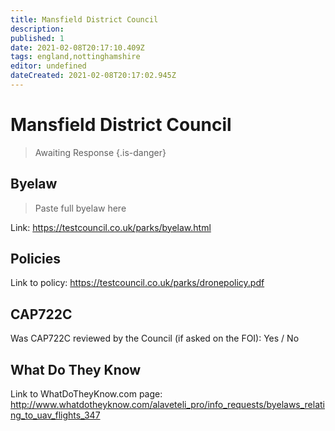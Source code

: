 ```yaml
---
title: Mansfield District Council
description:
published: 1
date: 2021-02-08T20:17:10.409Z
tags: england,nottinghamshire
editor: undefined
dateCreated: 2021-02-08T20:17:02.945Z
---
```


# Mansfield District Council
>  Awaiting Response
> {.is-danger}

## Byelaw
> Paste full byelaw here

Link:
https://testcouncil.co.uk/parks/byelaw.html

## Policies
Link to policy:
https://testcouncil.co.uk/parks/dronepolicy.pdf

## CAP722C

Was CAP722C reviewed by the Council (if asked on the FOI): Yes / No

## What Do They Know

Link to WhatDoTheyKnow.com page:
http://www.whatdotheyknow.com/alaveteli_pro/info_requests/byelaws_relating_to_uav_flights_347

